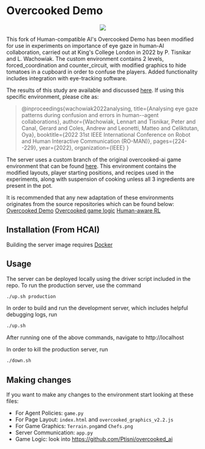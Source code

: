 # Overcooked Demo
<p align="center">
<img src="./server/static/images/browser_view.png" >
</p>

This fork of Human-compatible AI's Overcooked Demo has been modified for use in experiments on importance of eye gaze in human-AI collaboration, carried out at King's College London in 2022 by P. Tisnikar and L. Wachowiak. The custom environment contains 2 levels, forced_coordination and counter_circuit, with modified graphics to hide tomatoes in a cupboard in order to confuse the players. Added functionality includes integration with eye-tracking software.

The results of this study are available and discussed [here](https://kclpure.kcl.ac.uk/portal/en/publications/analysing-eye-gaze-patterns-during-confusion-and-errors-in-humanagent-collaborations(2c34300b-c53e-44e3-95c8-5a4e23a2f09d).html). If using this specific environment, please cite as:

>@inproceedings{wachowiak2022analysing,
  title={Analysing eye gaze patterns during confusion and errors in human--agent collaborations},
  author={Wachowiak, Lennart and Tisnikar, Peter and Canal, Gerard and Coles, Andrew and Leonetti, Matteo and Celiktutan, Oya},
  booktitle={2022 31st IEEE International Conference on Robot and Human Interactive Communication (RO-MAN)},
  pages={224--229},
  year={2022},
  organization={IEEE}
}


The server uses a custom branch of the original overcooked-ai game environment that can be found [here](https://github.com/Ptisni/overcooked_ai). This environment contains the modified layouts, player starting positions, and recipes used in the experiments, along with suspension of cooking unless all 3 ingredients are present in the pot.

It is recommended that any new adaptation of these environments originates from the source repositories which can be found below:
[Overcooked Demo](https://github.com/HumanCompatibleAI/overcooked-demo)
[Overcooked game logic](https://github.com/HumanCompatibleAI/overcooked_ai)
[Human-aware RL](https://github.com/HumanCompatibleAI/human_aware_rl)

## Installation (From HCAI)

Building the server image requires [Docker](https://docs.docker.com/get-docker/)

## Usage

The server can be deployed locally using the driver script included in the repo. To run the production server, use the command
```bash
./up.sh production
```
In order to build and run the development server, which includes helpful debugging logs, run
```bash
./up.sh
```

After running one of the above commands, navigate to http://localhost

In order to kill the production server, run
```bash
./down.sh
```
## Making changes
If you want to make any changes to the environment start looking at these files:
* For Agent Policies: `game.py`
* For Page Layout: `index.html` and `overcooked_graphics_v2.2.js`
* For Game Graphics: `Terrain.png`and `Chefs.png`
* Server Communication: `app.py`
* Game Logic: look into https://github.com/Ptisni/overcooked_ai


